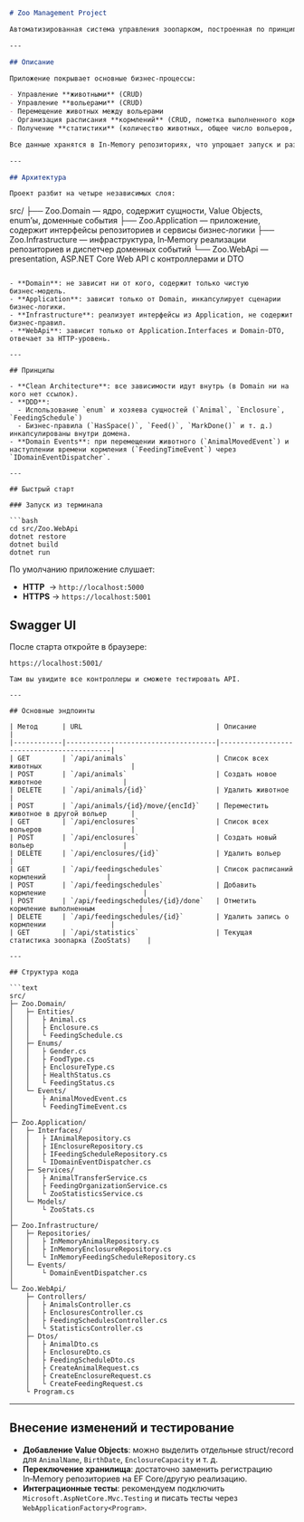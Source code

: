 ```markdown
# Zoo Management Project

Автоматизированная система управления зоопарком, построенная по принципам Clean Architecture и Domain‑Driven Design.

---

## Описание

Приложение покрывает основные бизнес‑процессы:

- Управление **животными** (CRUD)
- Управление **вольерами** (CRUD)
- Перемещение животных между вольерами
- Организация расписания **кормлений** (CRUD, пометка выполненного кормления)
- Получение **статистики** (количество животных, общее число вольеров, свободные места)

Все данные хранятся в In‑Memory репозиториях, что упрощает запуск и разработку.

---

## Архитектура

Проект разбит на четыре независимых слоя:

```
src/
├── Zoo.Domain           — ядрo, содержит сущности, Value Objects, enum’ы, доменные события
├── Zoo.Application      — приложение, содержит интерфейсы репозиториев и сервисы бизнес‑логики
├── Zoo.Infrastructure   — инфраструктура, In‑Memory реализации репозиториев и диспетчер доменных событий
└── Zoo.WebApi           — presentation, ASP.NET Core Web API с контроллерами и DTO
```

- **Domain**: не зависит ни от кого, содержит только чистую бизнес‑модель.  
- **Application**: зависит только от Domain, инкапсулирует сценарии бизнес‑логики.  
- **Infrastructure**: реализует интерфейсы из Application, не содержит бизнес‑правил.  
- **WebApi**: зависит только от Application.Interfaces и Domain‑DTO, отвечает за HTTP‑уровень.

---

## Принципы

- **Clean Architecture**: все зависимости идут внутрь (в Domain ни на кого нет ссылок).  
- **DDD**:  
  - Использование `enum` и хозяева сущностей (`Animal`, `Enclosure`, `FeedingSchedule`)  
  - Бизнес‑правила (`HasSpace()`, `Feed()`, `MarkDone()` и т. д.) инкапсулированы внутри домена.  
- **Domain Events**: при перемещении животного (`AnimalMovedEvent`) и наступлении времени кормления (`FeedingTimeEvent`) через `IDomainEventDispatcher`.

---

## Быстрый старт

### Запуск из терминала

```bash
cd src/Zoo.WebApi
dotnet restore
dotnet build
dotnet run
```

По умолчанию приложение слушает:

- **HTTP**  → `http://localhost:5000`  
- **HTTPS** → `https://localhost:5001`

## Swagger UI

После старта откройте в браузере:

```
https://localhost:5001/

Там вы увидите все контроллеры и сможете тестировать API.

---

## Основные эндпоинты

| Метод      | URL                                 | Описание                                  |
|------------|-------------------------------------|-------------------------------------------|
| GET        | `/api/animals`                      | Список всех животных                      |
| POST       | `/api/animals`                      | Создать новое животное                    |
| DELETE     | `/api/animals/{id}`                 | Удалить животное                          |
| POST       | `/api/animals/{id}/move/{encId}`    | Переместить животное в другой вольер      |
| GET        | `/api/enclosures`                   | Список всех вольеров                      |
| POST       | `/api/enclosures`                   | Создать новый вольер                      |
| DELETE     | `/api/enclosures/{id}`              | Удалить вольер                            |
| GET        | `/api/feedingschedules`             | Список расписаний кормлений               |
| POST       | `/api/feedingschedules`             | Добавить кормление                        |
| POST       | `/api/feedingschedules/{id}/done`   | Отметить кормление выполненным           |
| DELETE     | `/api/feedingschedules/{id}`        | Удалить запись о кормлении                |
| GET        | `/api/statistics`                   | Текущая статистика зоопарка (ZooStats)    |

---

## Структура кода

```text
src/
├─ Zoo.Domain/
│   ├─ Entities/
│   │   ├ Animal.cs
│   │   ├ Enclosure.cs
│   │   └ FeedingSchedule.cs
│   ├─ Enums/
│   │   ├ Gender.cs
│   │   ├ FoodType.cs
│   │   ├ EnclosureType.cs
│   │   ├ HealthStatus.cs
│   │   └ FeedingStatus.cs
│   └─ Events/
│       ├ AnimalMovedEvent.cs
│       └ FeedingTimeEvent.cs
│
├─ Zoo.Application/
│   ├─ Interfaces/
│   │   ├ IAnimalRepository.cs
│   │   ├ IEnclosureRepository.cs
│   │   ├ IFeedingScheduleRepository.cs
│   │   └ IDomainEventDispatcher.cs
│   ├─ Services/
│   │   ├ AnimalTransferService.cs
│   │   ├ FeedingOrganizationService.cs
│   │   └ ZooStatisticsService.cs
│   └─ Models/
│       └ ZooStats.cs
│
├─ Zoo.Infrastructure/
│   ├─ Repositories/
│   │   ├ InMemoryAnimalRepository.cs
│   │   ├ InMemoryEnclosureRepository.cs
│   │   └ InMemoryFeedingScheduleRepository.cs
│   └─ Events/
│       └ DomainEventDispatcher.cs
│
└─ Zoo.WebApi/
    ├─ Controllers/
    │   ├ AnimalsController.cs
    │   ├ EnclosuresController.cs
    │   ├ FeedingSchedulesController.cs
    │   └ StatisticsController.cs
    ├─ Dtos/
    │   ├ AnimalDto.cs
    │   ├ EnclosureDto.cs
    │   ├ FeedingScheduleDto.cs
    │   ├ CreateAnimalRequest.cs
    │   ├ CreateEnclosureRequest.cs
    │   └ CreateFeedingRequest.cs
    └ Program.cs
```

---

## Внесение изменений и тестирование

- **Добавление Value Objects**: можно выделить отдельные struct/record для `AnimalName`, `BirthDate`, `EnclosureCapacity` и т. д.  
- **Переключение хранилища**: достаточно заменить регистрацию In‑Memory репозиториев на EF Core/другую реализацию.  
- **Интеграционные тесты**: рекомендуем подключить `Microsoft.AspNetCore.Mvc.Testing` и писать тесты через `WebApplicationFactory<Program>`.
